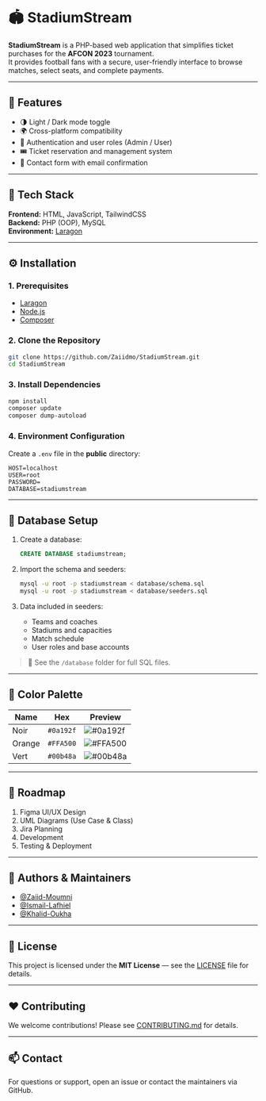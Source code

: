 # 🏟️ StadiumStream

**StadiumStream** is a PHP-based web application that simplifies ticket purchases for the **AFCON 2023** tournament.  
It provides football fans with a secure, user-friendly interface to browse matches, select seats, and complete payments.

---

## 🚀 Features

- 🌗 Light / Dark mode toggle
- 🌍 Cross-platform compatibility
- 🔐 Authentication and user roles (Admin / User)
- 🎟️ Ticket reservation and management system
- 📩 Contact form with email confirmation

---

## 🧠 Tech Stack

**Frontend:** HTML, JavaScript, TailwindCSS  
**Backend:** PHP (OOP), MySQL  
**Environment:** [Laragon](https://laragon.org/index.html)

---

## ⚙️ Installation

### 1. Prerequisites

- [Laragon](https://laragon.org/index.html)
- [Node.js](https://nodejs.org/en)
- [Composer](https://getcomposer.org/)

### 2. Clone the Repository

```bash
git clone https://github.com/Zaiidmo/StadiumStream.git
cd StadiumStream
```

### 3. Install Dependencies

```bash
npm install
composer update
composer dump-autoload
```

### 4. Environment Configuration

Create a `.env` file in the **public** directory:

```env
HOST=localhost
USER=root
PASSWORD=
DATABASE=stadiumstream
```

---

## 🧱 Database Setup

1. Create a database:

   ```sql
   CREATE DATABASE stadiumstream;
   ```

2. Import the schema and seeders:

   ```bash
   mysql -u root -p stadiumstream < database/schema.sql
   mysql -u root -p stadiumstream < database/seeders.sql
   ```

3. Data included in seeders:
   - Teams and coaches
   - Stadiums and capacities
   - Match schedule
   - User roles and base accounts

> 📁 See the `/database` folder for full SQL files.

---

## 🎨 Color Palette

| Name   | Hex       | Preview                                                         |
| ------ | --------- | --------------------------------------------------------------- |
| Noir   | `#0a192f` | ![#0a192f](https://via.placeholder.com/15/0a192f/000000?text=+) |
| Orange | `#FFA500` | ![#FFA500](https://via.placeholder.com/15/FFA500/000000?text=+) |
| Vert   | `#00b48a` | ![#00b48a](https://via.placeholder.com/15/00b48a/000000?text=+) |

---

## 🧩 Roadmap

1. Figma UI/UX Design
2. UML Diagrams (Use Case & Class)
3. Jira Planning
4. Development
5. Testing & Deployment

---

## 👥 Authors & Maintainers 

- [@Zaiid-Moumni](https://github.com/Zaiidmo)
- [@Ismail-Lafhiel](https://github.com/Ismail-Lafhiel)
- [@Khalid-Oukha](https://github.com/khalid-oukha)

---

## 🪪 License

This project is licensed under the **MIT License** — see the [LICENSE](LICENSE) file for details.

---

## ❤️ Contributing

We welcome contributions! Please see [CONTRIBUTING.md](CONTRIBUTING.md) for details.

---

## 📫 Contact

For questions or support, open an issue or contact the maintainers via GitHub.
